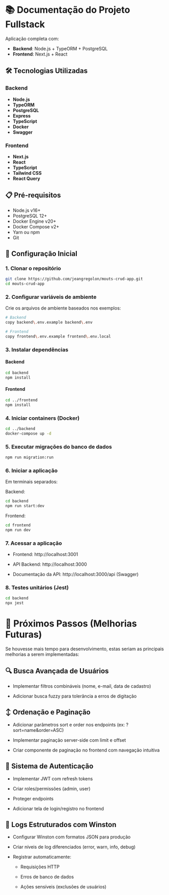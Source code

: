 # 📚 Documentação do Projeto Fullstack

Aplicação completa com:
- **Backend**: Node.js + TypeORM + PostgreSQL
- **Frontend**: Next.js + React

## 🛠️ Tecnologias Utilizadas

### Backend
- **Node.js**
- **TypeORM**
- **PostgreSQL**
- **Express**
- **TypeScript**
- **Docker**
- **Swagger**

### Frontend
- **Next.js**
- **React**
- **TypeScript**
- **Tailwind CSS**
- **React Query**

## 📋 Pré-requisitos

- Node.js v16+
- PostgreSQL 12+
- Docker Engine v20+
- Docker Compose v2+
- Yarn ou npm
- Git

## 🚀 Configuração Inicial

### 1. Clonar o repositório
```bash
git clone https://github.com/jeangregolon/mouts-crud-app.git
cd mouts-crud-app
```

### 2. Configurar variáveis de ambiente
Crie os arquivos de ambiente baseados nos exemplos:
```bash
# Backend
copy backend\.env.example backend\.env

# Frontend
copy frontend\.env.example frontend\.env.local
```

### 3. Instalar dependências
#### Backend
```bash
cd backend
npm install
```

#### Frontend
```bash
cd ../frontend
npm install
```

### 4. Iniciar containers (Docker)
```bash
cd ../backend
docker-compose up -d
```

### 5.  Executar migrações do banco de dados
```bash
npm run migration:run
```

### 6. Iniciar a aplicação
Em terminais separados:

Backend:

```bash
cd backend
npm run start:dev
```
Frontend:

```bash
cd frontend
npm run dev
```


### 7. Acessar a aplicação
- Frontend: http://localhost:3001

- API Backend: http://localhost:3000

- Documentação da API: http://localhost:3000/api (Swagger)

### 8. Testes unitários (Jest)
```bash
cd backend
npx jest
```

# 🚀 Próximos Passos (Melhorias Futuras)
Se houvesse mais tempo para desenvolvimento, estas seriam as principais melhorias a serem implementadas:

## 🔍 Busca Avançada de Usuários
- Implementar filtros combináveis (nome, e-mail, data de cadastro)

- Adicionar busca fuzzy para tolerância a erros de digitação

## ↕️ Ordenação e Paginação
- Adicionar parâmetros sort e order nos endpoints (ex: ?sort=name&order=ASC)

- Implementar paginação server-side com limit e offset

- Criar componente de paginação no frontend com navegação intuitiva

## 🔐 Sistema de Autenticação
- Implementar JWT com refresh tokens

- Criar roles/permissões (admin, user)

- Proteger endpoints

- Adicionar tela de login/registro no frontend

## 📝 Logs Estruturados com Winston
- Configurar Winston com formatos JSON para produção

- Criar níveis de log diferenciados (error, warn, info, debug)

- Registrar automaticamente:

  - Requisições HTTP

  - Erros de banco de dados

  - Ações sensíveis (exclusões de usuários)
